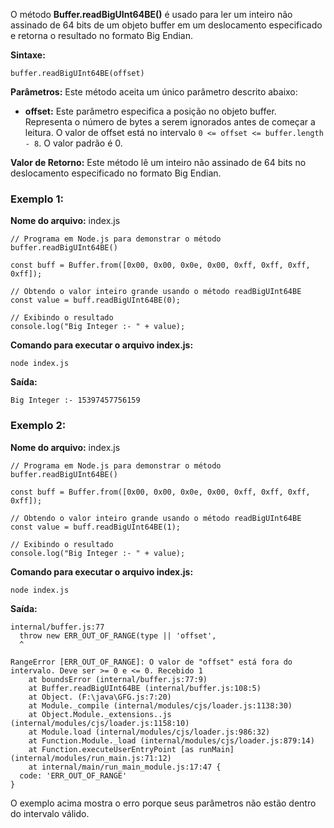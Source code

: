 O método **Buffer.readBigUInt64BE()** é usado para ler um inteiro não assinado de 64 bits de um objeto buffer em um deslocamento especificado e retorna o resultado no formato Big Endian.

**Sintaxe:**

```
buffer.readBigUInt64BE(offset)
```

**Parâmetros:** Este método aceita um único parâmetro descrito abaixo:

- **offset:** Este parâmetro especifica a posição no objeto buffer. Representa o número de bytes a serem ignorados antes de começar a leitura. O valor de offset está no intervalo `0 <= offset <= buffer.length - 8`. O valor padrão é 0.

**Valor de Retorno:** Este método lê um inteiro não assinado de 64 bits no deslocamento especificado no formato Big Endian.

### Exemplo 1:

**Nome do arquivo:** index.js

```
// Programa em Node.js para demonstrar o método buffer.readBigUInt64BE()

const buff = Buffer.from([0x00, 0x00, 0x0e, 0x00, 0xff, 0xff, 0xff, 0xff]);

// Obtendo o valor inteiro grande usando o método readBigUInt64BE
const value = buff.readBigUInt64BE(0);

// Exibindo o resultado
console.log("Big Integer :- " + value);
```

**Comando para executar o arquivo index.js:**

```
node index.js
```

**Saída:**

```
Big Integer :- 15397457756159
```

### Exemplo 2:

**Nome do arquivo:** index.js

```
// Programa em Node.js para demonstrar o método buffer.readBigUInt64BE()

const buff = Buffer.from([0x00, 0x00, 0x0e, 0x00, 0xff, 0xff, 0xff, 0xff]);

// Obtendo o valor inteiro grande usando o método readBigUInt64BE
const value = buff.readBigUInt64BE(1);

// Exibindo o resultado
console.log("Big Integer :- " + value);
```

**Comando para executar o arquivo index.js:**

```
node index.js
```

**Saída:**

```
internal/buffer.js:77
  throw new ERR_OUT_OF_RANGE(type || 'offset',
  ^

RangeError [ERR_OUT_OF_RANGE]: O valor de "offset" está fora do intervalo. Deve ser >= 0 e <= 0. Recebido 1
    at boundsError (internal/buffer.js:77:9)
    at Buffer.readBigUInt64BE (internal/buffer.js:108:5)
    at Object. (F:\java\GFG.js:7:20)
    at Module._compile (internal/modules/cjs/loader.js:1138:30)
    at Object.Module._extensions..js (internal/modules/cjs/loader.js:1158:10)
    at Module.load (internal/modules/cjs/loader.js:986:32)
    at Function.Module._load (internal/modules/cjs/loader.js:879:14)
    at Function.executeUserEntryPoint [as runMain] (internal/modules/run_main.js:71:12)
    at internal/main/run_main_module.js:17:47 {
  code: 'ERR_OUT_OF_RANGE'
}
```

O exemplo acima mostra o erro porque seus parâmetros não estão dentro do intervalo válido.


